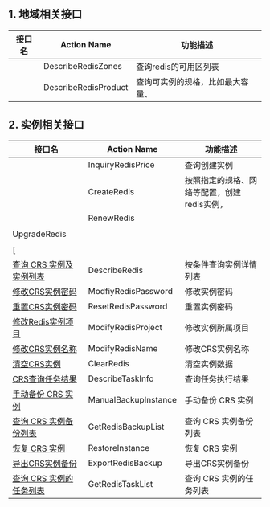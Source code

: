 ## 1. 地域相关接口
| 接口名 | Action Name | 功能描述 |
|---------|---------|---------|
|  | DescribeRedisZones | 查询redis的可用区列表 |
|  | DescribeRedisProduct | 查询可实例的规格，比如最大容量、

## 2. 实例相关接口

| 接口名 | Action Name | 功能描述 |
|---------|---------|---------|
|  | InquiryRedisPrice | 查询创建实例 |
| | CreateRedis | 按照指定的规格、网络等配置，创建redis实例， |
|   | RenewRedis|  |
| |
|  UpgradeRedis | |
| |
| [ 
| [查询 CRS 实例及实例列表](/doc/api/260/1384) | DescribeRedis |  按条件查询实例详情列表 | 
| [修改CRS实例密码](/document/product/239/8405) | ModfiyRedisPassword | 修改实例密码|
| [重置CRS实例密码](/document/product/239/1390) | ResetRedisPassword | 重置实例密码|
| [修改Redis实例项目](/doc/api/260/1385) | ModifyRedisProject |  修改实例所属项目 |
| [修改CRS实例名称](/document/api/239/8431) | ModifyRedisName |  修改CRS实例名称 | 
| [清空CRS实例](/doc/api/260/1386) | ClearRedis |  清空实例数据 | 
| [CRS查询任务结果](/doc/api/260/1387) | DescribeTaskInfo | 查询任务执行结果 |
| [手动备份 CRS 实例](/document/product/239/8402) | ManualBackupInstance | 手动备份 CRS 实例 |
| [查询 CRS 实例备份列表](/document/product/239/8403) | GetRedisBackupList | 查询 CRS 实例备份列表 |  
| [恢复 CRS 实例](/document/product/239/8401) | RestoreInstance | 恢复 CRS 实例 |
| [导出CRS实例备份](/document/product/239/8430) | ExportRedisBackup | 导出CRS实例备份 |  
| [查询 CRS 实例的任务列表](/document/product/239/8404) | GetRedisTaskList | 查询 CRS 实例的任务列表 |
